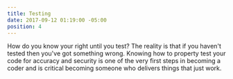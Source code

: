 ```yaml
---
title: Testing
date: 2017-09-12 01:19:00 -05:00
position: 4
---
```


How do you know your right until you test?  The reality is that if you haven't tested then you've got something wrong. Knowing how to property test your code for accuracy and security is one of the very first steps in becoming a coder and is critical becoming someone who delivers things that just work.